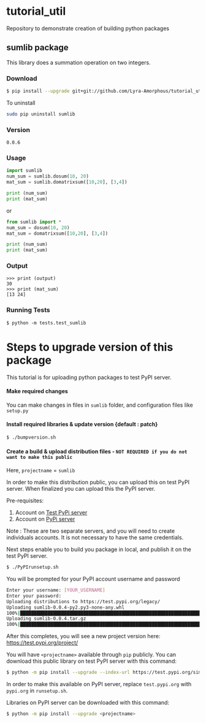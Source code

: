 # tutorial_util
Repository to demonstrate creation of building python packages

## sumlib package

This library does a summation operation on two integers.


### Download
```bash
$ pip install --upgrade git+git://github.com/Lyra-Amorphous/tutorial_util@sumlib
```


To uninstall
```bash
sudo pip uninstall sumlib
```

### Version
```
0.0.6
```

### Usage
```python
import sumlib
num_sum = sumlib.dosum(10, 20)
mat_sum = sumlib.domatrixsum([10,20], [3,4])

print (num_sum)
print (mat_sum)
```
or 
```python
from sumlib import *
num_sum = dosum(10, 20)
mat_sum = domatrixsum([10,20], [3,4])

print (num_sum)
print (mat_sum)
```


### Output
```
>>> print (output)
30
>>> print (mat_sum)
[13 24]
```


### Running Tests
```
$ python -m tests.test_sumlib
```



#
# Steps to upgrade version of this package


This tutorial is for uploading python packages to test PyPI server.

#### Make required changes

You can make changes in files in `sumlib` folder, and configuration files like `setup.py`

#### Install required libraries & update version {default : patch}
```bash
$ ./bumpversion.sh
```

#### Create a build & upload distribution files - `NOT REQUIRED if you do not want to make this public`
Here, `projectname` = `sumlib`

In order to make this distribution public, you can upload this on test PyPI server.
When finalized you can upload this the PyPI server.

Pre-requisites:
1. Account on  [Test PyPi server](https://test.pypi.org/)
2. Account on [PyPi server](https://pypi.org/)

Note : These are two separate servers, and you will need to create individuals accounts. 
It is not necessary to have the same credentials.

Next steps enable you to build you package in local, and publish it on the test PyPI server.

```bash
$ ./PyPIrunsetup.sh
```

You will be prompted for your PyPI account username and password

```bash
Enter your username: [YOUR_USERNAME]
Enter your password: 
Uploading distributions to https://test.pypi.org/legacy/
Uploading sumlib-0.0.4-py2.py3-none-any.whl
100%|██████████████████████████████████████████████████████████████████████████████████████████████████████████████████████████████████████████████████████| 8.06k/8.06k [00:02<00:00, 3.01kB/s]
Uploading sumlib-0.0.4.tar.gz
100%|██████████████████████████████████████████████████████████████████████████████████████████████████████████████████████████████████████████████████████| 10.8k/10.8k [00:01<00:00, 7.73kB/s]
```

After this completes, you will see a new project version here: 
https://test.pypi.org/project/<projectname>

You will have `<projectname>` available through `pip` publicly.
You can download this public library on test PyPI server with this command:
```bash
$ python -m pip install --upgrade --index-url https://test.pypi.org/simple/ --no-deps <projectname>
```

In order to make this available on PyPI server, replace `test.pypi.org` with `pypi.org` in `runsetup.sh`.

Libraries on PyPI server can be downloaded with this command:
```bash
$ python -m pip install --upgrade <projectname>
```
 
